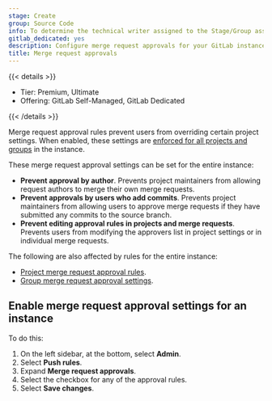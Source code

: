 ```yaml
---
stage: Create
group: Source Code
info: To determine the technical writer assigned to the Stage/Group associated with this page, see https://handbook.gitlab.com/handbook/product/ux/technical-writing/#assignments
gitlab_dedicated: yes
description: Configure merge request approvals for your GitLab instance.
title: Merge request approvals
---
```


{{< details >}}

- Tier: Premium, Ultimate
- Offering: GitLab Self-Managed, GitLab Dedicated

{{< /details >}}

Merge request approval rules prevent users from overriding certain project settings.
When enabled, these settings are
[enforced for all projects and groups](../user/project/merge_requests/approvals/settings.md#cascade-settings-from-the-instance-or-top-level-group)
in the instance.

These merge request approval settings can be set for the entire instance:

- **Prevent approval by author**. Prevents project maintainers from allowing request authors to
  merge their own merge requests.
- **Prevent approvals by users who add commits**. Prevents project maintainers from allowing users
  to approve merge requests if they have submitted any commits to the source branch.
- **Prevent editing approval rules in projects and merge requests**. Prevents users from modifying
  the approvers list in project settings or in individual merge requests.

The following are also affected by rules for the entire instance:

- [Project merge request approval rules](../user/project/merge_requests/approvals/_index.md).
- [Group merge request approval settings](../user/group/manage.md#group-merge-request-approval-settings).

## Enable merge request approval settings for an instance

To do this:

1. On the left sidebar, at the bottom, select **Admin**.
1. Select **Push rules**.
1. Expand **Merge request approvals**.
1. Select the checkbox for any of the approval rules.
1. Select **Save changes**.
